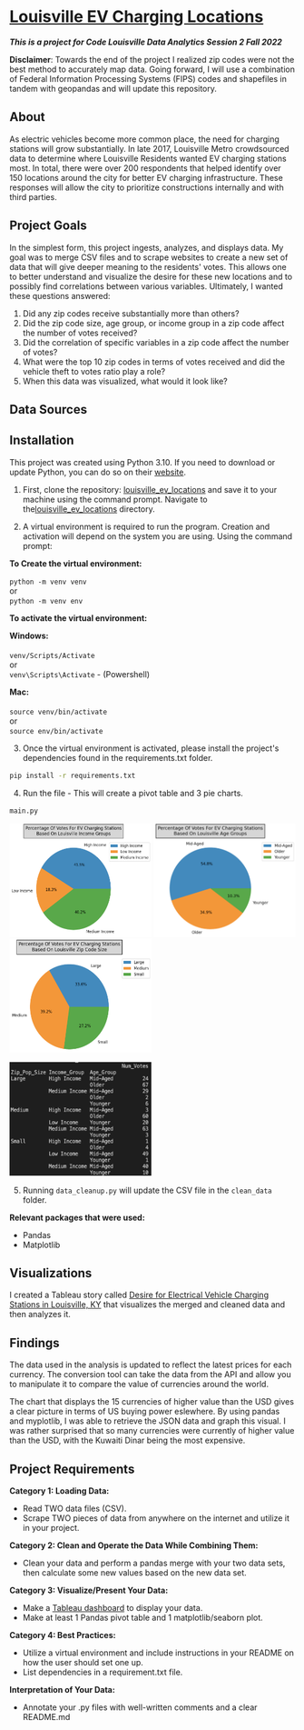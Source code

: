 # [Louisville EV Charging Locations](https://github.com/stefanalytical/louisville_ev_locations.git)
_**This is a project for Code Louisville Data Analytics Session 2 Fall 2022**_

**Disclaimer**: Towards the end of the project I realized zip codes were not the best method to accurately map data. Going forward, I will use a combination of Federal Information Processing Systems (FIPS) codes and shapefiles in tandem with geopandas and will update this repository.

## About

As electric vehicles become more common place, the need for charging stations will grow substantially. In late 2017, Louisville Metro crowdsourced data to determine where Louisville Residents wanted EV charging stations most. In total, there were over 200 respondents that helped identify over 150 locations around the city for better EV charging infrastructure. These responses will allow the city to prioritize constructions internally and with third parties.

## Project Goals

In the simplest form, this project ingests, analyzes, and displays data. My goal was to merge CSV files and to scrape websites to create a new set of data that will give deeper meaning to the residents' votes. This allows one to better understand and visualize the desire for these new locations and to possibly find correlations between various variables. Ultimately, I wanted these questions answered:

1. Did any zip codes receive substantially more than others?
2. Did the zip code size, age group, or income group in a zip code affect the number of votes received?
3. Did the correlation of specific variables in a zip code affect the number of votes?
4. What were the top 10 zip codes in terms of votes received and did the vehicle theft to votes ratio play a role?
5. When this data was visualized, what would it look like?

## Data Sources





## Installation

This project was created using Python 3.10. If you need to download or update Python, you can do so on their [website](https://www.python.org/downloads/).

1. First, clone the repository: [louisville_ev_locations](https://github.com/stefanalytical/louisville_ev_locations.git) and save it to your machine using the command prompt. Navigate to the[louisville_ev_locations](https://github.com/stefanalytical/louisville_ev_locations.git) directory.

2. A virtual environment is required to run the program. Creation and activation will depend on the system you are using. Using the command prompt:

**To Create the virtual environment:**

`python -m venv venv` <br />
or <br />
`python -m venv env`

**To activate the virtual environment:**

**Windows:** <br />
<br />`venv/Scripts/Activate` <br />
or <br />
`venv\Scripts\Activate` - (Powershell)

**Mac:** <br />
<br />`source venv/bin/activate` <br />
or <br />
`source env/bin/activate`

3. Once the virtual environment is activated, please install the project's dependencies found in the requirements.txt folder.

```bash
pip install -r requirements.txt
```
4. Run the file - This will create a pivot table and 3 pie charts.
```bash
main.py
```
<p float = "center">
  <img src="./PNGs/PC1.png" alt="Getting started" width="250" height="200"/>
  <img src="./PNGs/PC2.png" alt="Getting started" width="250" height="200"/>
  <img src="./PNGs/PC3.png" alt="Getting started" width="250" height="200"/>
</p>

<p float = "left">
  <img src="./PNGs/PivotTable.png" alt="Getting started" width="250" height="200"/>
</p>

5. Running `data_cleanup.py` will update the CSV file in the `clean_data` folder.

**Relevant packages that were used:**

- Pandas
- Matplotlib

## Visualizations

I created a Tableau story called [Desire for Electrical Vehicle Charging Stations in Louisville, KY](https://public.tableau.com/views/LouisvilleEVs/Story1?:language=en-US&publish=yes&:display_count=n&:origin=viz_share_link) that visualizes the merged and cleaned data and then analyzes it.

## Findings

The data used in the analysis is updated to reflect the latest prices for each currency. The conversion tool can take the data from the API and allow you to manipulate it to compare the value of currencies around the world.

The chart that displays the 15 currencies of higher value than the USD gives a clear picture in terms of US buying power eslewhere. By using pandas and myplotlib, I was able to retrieve the JSON data and graph this visual. I was rather surprised that so many currencies were currently of higher value than the USD, with the Kuwaiti Dinar being the most expensive.

## Project Requirements

**Category 1: Loading Data:**

- Read TWO data files (CSV).
- Scrape TWO pieces of data from anywhere on the internet and utilize it in your project.	

**Category 2: Clean and Operate the Data While Combining Them:**

- Clean your data and perform a pandas merge with your two data sets, then calculate some new values based on the new data set.


**Category 3: Visualize/Present Your Data:**

- Make a [Tableau dashboard](https://public.tableau.com/views/LouisvilleEVs/Story1?:language=en-US&publish=yes&:display_count=n&:origin=viz_share_link) to display your data.
- Make at least 1 Pandas pivot table and 1 matplotlib/seaborn plot.

**Category 4: Best Practices:**

- Utilize a virtual environment and include instructions in your README on how the user should set one up.
- List dependencies in a requirement.txt file.


**Interpretation of Your Data:**

- Annotate your .py files with well-written comments and a clear README.md
